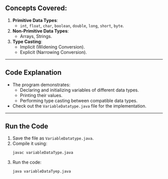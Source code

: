 ## Concepts Covered:

1. **Primitive Data Types**:
   - `int`, `float`, `char`, `boolean`, `double`, `long`, `short`, `byte`.
2. **Non-Primitive Data Types**:
   - Arrays, Strings.
3. **Type Casting**:
   - Implicit (Widening Conversion).
   - Explicit (Narrowing Conversion).

---

## **Code Explanation**

- The program demonstrates:
  - Declaring and initializing variables of different data types.
  - Printing their values.
  - Performing type casting between compatible data types.
- Check out the `VariableDatatype.java` file for the implementation.

---

## **Run the Code**

1. Save the file as `VariableDatatype.java`.
2. Compile it using:
   ```bash
   javac variableDataType.java
   ```
3. Run the code:
   ```bash
   java variableDataTyep.java
   ```
